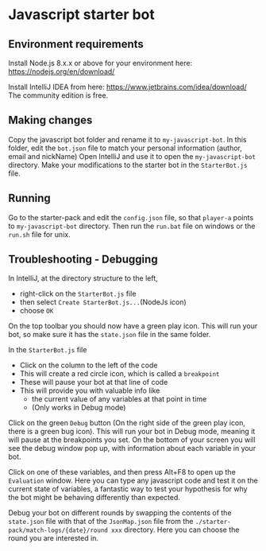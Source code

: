 # Javascript starter bot

## Environment requirements

Install Node.js 8.x.x or above for your environment here: 
https://nodejs.org/en/download/

Install IntelliJ IDEA from here: 
https://www.jetbrains.com/idea/download/
The community edition is free.

## Making changes

Copy the javascript bot folder and rename it to `my-javascript-bot`.
In this folder, edit the ``bot.json`` file to match your personal information (author, email and nickName)
Open IntelliJ and use it to open the ``my-javascript-bot`` directory. Make your modifications to the starter bot in the ``StarterBot.js`` file.

## Running 

Go to the starter-pack and edit the ``config.json`` file, so that ``player-a`` points to ``my-javascript-bot`` directory.
Then run the ``run.bat`` file on windows or the ``run.sh`` file for unix.

## Troubleshooting - Debugging

In IntelliJ, at the directory structure to the left, 
* right-click on the ``StarterBot.js`` file 
* then select ``Create StarterBot.js...``(NodeJs icon)
* choose ``OK``

On the top toolbar you should now have a green play icon. This will run your bot, so make sure it has the ``state.json`` file in the same folder.

In the ``StarterBot.js`` file
* Click on the column to the left of the code
* This will create a red circle icon, which is called a ``breakpoint``
* These will pause your bot at that line of code
* This will provide you with valuable info like 
  * the current value of any variables at that point in time 
  * (Only works in Debug mode)

Click on the green ``Debug`` button (On the right side of the green play icon, there is a green bug icon). This will run your bot in Debug mode, meaning it will pause at the breakpoints you set. On the bottom of your screen you will see the debug window pop up, with information about each variable in your bot.

Click on one of these variables, and then press Alt+F8 to open up the ``Evaluation`` window. Here you can type any javascript code and test it on the current state of variables, a fantastic way to test your hypothesis for why the bot might be behaving differently than expected.

Debug your bot on different rounds by swapping the contents of the ``state.json`` file with that of the ``JsonMap.json`` file from the ``./starter-pack/match-logs/{date}/round xxx`` directory. Here you can choose the round you are interested in.
